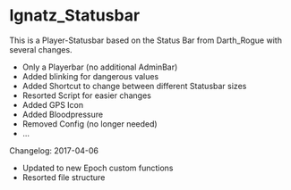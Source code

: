 # Ignatz_Statusbar
This is a Player-Statusbar based on the Status Bar from Darth_Rogue with several changes.
- Only a Playerbar (no additional AdminBar)
- Added blinking for dangerous values
- Added Shortcut to change between different Statusbar sizes
- Resorted Script for easier changes
- Added GPS Icon
- Added Bloodpressure
- Removed Config (no longer needed)
- ...

Changelog:
2017-04-06
- Updated to new Epoch custom functions
- Resorted file structure